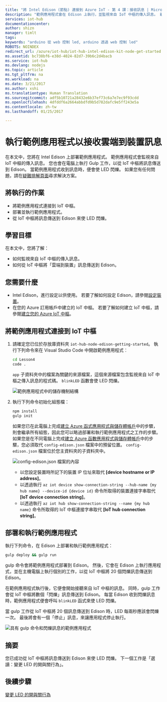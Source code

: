 ```yaml
---
title: "將 Intel Edison (節點) 連接到 Azure IoT - 第 4 課：接收訊息 | Microsoft Docs"
description: "範例應用程式會在 Edison 上執行，並監視來自 IoT 中樞的傳入訊息。 新的 Gulp 工作會從 IoT 中樞將訊息傳送到 Edison 來使 LED 閃爍。"
services: iot-hub
documentationcenter: 
author: shizn
manager: timlt
tags: 
keywords: "arduino 從 web 控制 led, arduino 透過 web 控制 led"
ROBOTS: NOINDEX
redirect_url: /azure/iot-hub/iot-hub-intel-edison-kit-node-get-started
ms.assetid: bc738bf6-e38d-4024-82d7-39b6c2d4bacb
ms.service: iot-hub
ms.devlang: nodejs
ms.topic: article
ms.tgt_pltfrm: na
ms.workload: na
ms.date: 3/21/2017
ms.author: xshi
ms.translationtype: Human Translation
ms.sourcegitcommit: adf5b10721a28432e6b37ef73c6a7e7ec9f93cdd
ms.openlocfilehash: 4dfddf6a2664abbdfd9b5d782dafc9e5ff243e5a
ms.contentlocale: zh-tw
ms.lasthandoff: 01/25/2017

---
```

<a id="run-a-sample-application-to-receive-cloud-to-device-messages" class="xliff"></a>

# 執行範例應用程式以接收雲端到裝置訊息
在本文中，您將在 Intel Edison 上部署範例應用程式。 範例應用程式會監視來自 IoT 中樞的傳入訊息。 您也會在電腦上執行 Gulp 工作，以從 IoT 中樞將訊息傳送到 Edison。 當範例應用程式收到訊息時，便會使 LED 閃爍。 如果您有任何問題，請在[疑難排解頁面][troubleshooting]尋求解決方案。

<a id="what-you-will-do" class="xliff"></a>

## 將執行的作業
* 將範例應用程式連接到 IoT 中樞。
* 部署並執行範例應用程式。
* 從 IoT 中樞將訊息傳送到 Edison 來使 LED 閃爍。

<a id="what-you-will-learn" class="xliff"></a>

## 學習目標
在本文中，您將了解：
* 如何監視來自 IoT 中樞的傳入訊息。
* 如何從 IoT 中樞將「雲端到裝置」訊息傳送到 Edison。

<a id="what-you-need" class="xliff"></a>

## 您需要什麼
* Intel Edison，進行設定以供使用。 若要了解如何設定 Edison，請參閱[設定裝置][configure-your-device]。
* 在您的 Azure 訂用帳戶中建立的 IoT 中樞。 若要了解如何建立 IoT 中樞，請參閱[建立您的 Azure IoT 中樞][create-your-azure-iot-hub]。

<a id="connect-the-sample-application-to-your-iot-hub" class="xliff"></a>

## 將範例應用程式連接到 IoT 中樞
1. 請確定您已位於存放庫資料夾 `iot-hub-node-edison-getting-started`。 執行下列命令來在 Visual Studio Code 中開啟範例應用程式︰

   ```bash
   cd Lesson4
   code .
   ```

   `app` 子資料夾中的檔案為關鍵的來源檔案，這個來源檔案包含監視來自 IoT 中樞之傳入訊息的程式碼。 `blinkLED` 函數會使 LED 閃爍。

   ![範例應用程式中的儲存機制結構][repo-structure]
2. 執行下列命令初始化組態檔：

   ```bash
   npm install
   gulp init
   ```

   如果您已在此電腦上完成[建立 Azure 函式應用程式與儲存體帳戶][create-an-azure-function-app-and-storage-account]中的步驟，則會繼承所有組態，因此您可以略過部署和執行範例應用程式之工作的步驟。 如果您是在不同電腦上完成[建立 Azure 函數應用程式與儲存體帳戶][create-an-azure-function-app-and-storage-account]中的步驟，您必須取代 `config-edison.json` 檔案中的預留位置。 `config-edison.json` 檔案位於您主資料夾的子資料夾中。

   ![config-edison.json 檔案的內容](media/iot-hub-intel-edison-lessons/lesson4/config-edison.png)

   * 以您設定裝置時所記下的裝置 IP 位址來取代 **[device hostname or IP address]**。
   * 以透過執行 `az iot device show-connection-string --hub-name {my hub name} --device-id {device id}` 命令所取得的裝置連接字串取代 **[IoT device connection string]**。
   * 以透過執行 `az iot hub show-connection-string --name {my hub name}` 命令所取得的 IoT 中樞連接字串取代 **[IoT hub connection string]**。

<a id="deploy-and-run-the-sample-application" class="xliff"></a>

## 部署和執行範例應用程式
執行下列命令，在 Edison 上部署和執行範例應用程式：

```bash
gulp deploy && gulp run
```

gulp 命令會將範例應用程式部署到 Edison。 然後，它會在 Edison 上執行應用程式，並在主機電腦上執行個別的工作，以從 IoT 中樞將 20 個閃爍訊息傳送到 Edison。

在範例應用程式執行後，它便會開始接聽來自 IoT 中樞的訊息。 同時，gulp 工作會從 IoT 中樞將數個「閃爍」訊息傳送到 Edison。 每當 Edison 收到閃爍訊息時，範例應用程式便會呼叫 `blinkLED` 函式來使 LED 閃爍。

當 gulp 工作從 IoT 中樞將 20 個訊息傳送到 Edison 時，LED 每兩秒應該會閃爍一次。 最後將會有一個「停止」訊息，來讓應用程式停止執行。

![具有 gulp 命令和閃爍訊息的範例應用程式][gulp-command-and-blink-messages]

<a id="summary" class="xliff"></a>

## 摘要
您已成功從 IoT 中樞將訊息傳送到 Edison 來使 LED 閃爍。 下一個工作是「選讀：變更 LED 的開與關行為」。

<a id="next-steps" class="xliff"></a>

## 後續步驟
[變更 LED 的開與關行為][change-the-on-and-off-behavior-of-the-led]

<!-- Images and links -->

[troubleshooting]: iot-hub-intel-edison-kit-node-troubleshooting.md
[configure-your-device]: iot-hub-intel-edison-kit-node-lesson1-configure-your-device.md
[create-your-azure-iot-hub]: iot-hub-intel-edison-kit-node-lesson2-prepare-azure-iot-hub.md
[repo-structure]: media/iot-hub-intel-edison-lessons/lesson4/repo_structure.png
[create-an-azure-function-app-and-storage-account]: iot-hub-intel-edison-kit-node-lesson3-deploy-resource-manager-template.md
[gulp-command-and-blink-messages]: media/iot-hub-intel-edison-lessons/lesson4/gulp_blink.png
[change-the-on-and-off-behavior-of-the-led]: iot-hub-intel-edison-kit-node-lesson4-change-led-behavior.md
